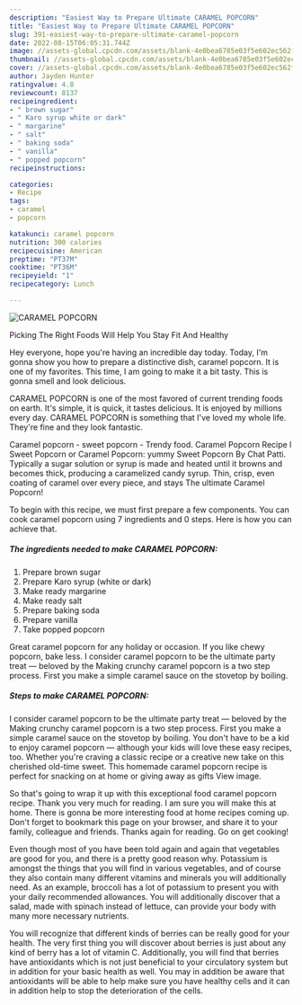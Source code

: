 ```yaml
---
description: "Easiest Way to Prepare Ultimate CARAMEL POPCORN"
title: "Easiest Way to Prepare Ultimate CARAMEL POPCORN"
slug: 391-easiest-way-to-prepare-ultimate-caramel-popcorn
date: 2022-08-15T06:05:31.744Z
image: //assets-global.cpcdn.com/assets/blank-4e0bea6785e03f5e602ec562f230caae08da540cada707380b4fe1bbebba43da.png
thumbnail: //assets-global.cpcdn.com/assets/blank-4e0bea6785e03f5e602ec562f230caae08da540cada707380b4fe1bbebba43da.png
cover: //assets-global.cpcdn.com/assets/blank-4e0bea6785e03f5e602ec562f230caae08da540cada707380b4fe1bbebba43da.png
author: Jayden Hunter
ratingvalue: 4.8
reviewcount: 8137
recipeingredient:
- " brown sugar"
- " Karo syrup white or dark"
- " margarine"
- " salt"
- " baking soda"
- " vanilla"
- " popped popcorn"
recipeinstructions:

categories:
- Recipe
tags:
- caramel
- popcorn

katakunci: caramel popcorn 
nutrition: 300 calories
recipecuisine: American
preptime: "PT37M"
cooktime: "PT36M"
recipeyield: "1"
recipecategory: Lunch

---
```



![CARAMEL POPCORN](//assets-global.cpcdn.com/assets/blank-4e0bea6785e03f5e602ec562f230caae08da540cada707380b4fe1bbebba43da.png)

Picking The Right Foods Will Help You Stay Fit And Healthy

Hey everyone, hope you're having an incredible day today. Today, I'm gonna show you how to prepare a distinctive dish, caramel popcorn. It is one of my favorites. This time, I am going to make it a bit tasty. This is gonna smell and look delicious.

CARAMEL POPCORN is one of the most favored of current trending foods on earth. It's simple, it is quick, it tastes delicious. It is enjoyed by millions every day. CARAMEL POPCORN is something that I've loved my whole life. They're fine and they look fantastic.

Caramel popcorn - sweet popcorn - Trendy food. Caramel Popcorn Recipe l Sweet Popcorn or Caramel Popcorn: yummy Sweet Popcorn By Chat Patti. Typically a sugar solution or syrup is made and heated until it browns and becomes thick, producing a caramelized candy syrup. Thin, crisp, even coating of caramel over every piece, and stays The ultimate Caramel Popcorn!


To begin with this recipe, we must first prepare a few components. You can cook caramel popcorn using 7 ingredients and 0 steps. Here is how you can achieve that.

<!--inarticleads1-->

##### The ingredients needed to make CARAMEL POPCORN:

1. Prepare  brown sugar
1. Prepare  Karo syrup (white or dark)
1. Make ready  margarine
1. Make ready  salt
1. Prepare  baking soda
1. Prepare  vanilla
1. Take  popped popcorn


Great caramel popcorn for any holiday or occasion. If you like chewy popcorn, bake less. I consider caramel popcorn to be the ultimate party treat — beloved by the Making crunchy caramel popcorn is a two step process. First you make a simple caramel sauce on the stovetop by boiling. 

<!--inarticleads2-->

##### Steps to make CARAMEL POPCORN:



I consider caramel popcorn to be the ultimate party treat — beloved by the Making crunchy caramel popcorn is a two step process. First you make a simple caramel sauce on the stovetop by boiling. You don&#39;t have to be a kid to enjoy caramel popcorn — although your kids will love these easy recipes, too. Whether you&#39;re craving a classic recipe or a creative new take on this cherished old-time sweet. This homemade caramel popcorn recipe is perfect for snacking on at home or giving away as gifts View image. 

So that's going to wrap it up with this exceptional food caramel popcorn recipe. Thank you very much for reading. I am sure you will make this at home. There is gonna be more interesting food at home recipes coming up. Don't forget to bookmark this page on your browser, and share it to your family, colleague and friends. Thanks again for reading. Go on get cooking!

Even though most of you have been told again and again that vegetables are good for you, and there is a pretty good reason why. Potassium is amongst the things that you will find in various vegetables, and of course they also contain many different vitamins and minerals you will additionally need. As an example, broccoli has a lot of potassium to present you with your daily recommended allowances. You will additionally discover that a salad, made with spinach instead of lettuce, can provide your body with many more necessary nutrients.

You will recognize that different kinds of berries can be really good for your health. The very first thing you will discover about berries is just about any kind of berry has a lot of vitamin C. Additionally, you will find that berries have antioxidants which is not just beneficial to your circulatory system but in addition for your basic health as well. You may in addition be aware that antioxidants will be able to help make sure you have healthy cells and it can in addition help to stop the deterioration of the cells.
